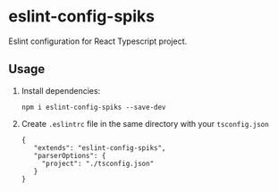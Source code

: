 # eslint-config-spiks
Eslint configuration for React Typescript project.

## Usage 
1) Install dependencies:
    
    `npm i eslint-config-spiks --save-dev`

2) Create `.eslintrc` file in the same directory with your `tsconfig.json`

    ```
   {
       "extends": "eslint-config-spiks",
       "parserOptions": {
         "project": "./tsconfig.json"
       }
   }
    ```